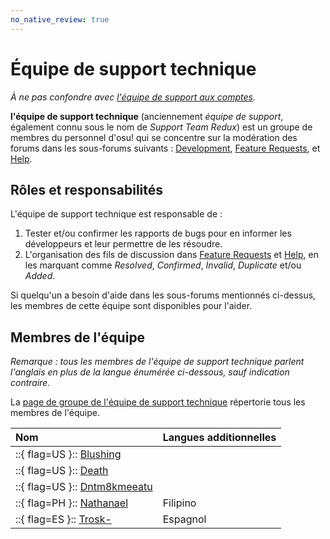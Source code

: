 ```yaml
---
no_native_review: true
---
```


# Équipe de support technique

*À ne pas confondre avec [l'équipe de support aux comptes](/wiki/People/Account_support_team).*

**l'équipe de support technique** (anciennement *équipe de support*, également connu sous le nom de *Support Team Redux*) est un groupe de membres du personnel d'osu! qui se concentre sur la modération des forums dans les sous-forums suivants : [Development](https://osu.ppy.sh/community/forums/2), [Feature Requests](https://osu.ppy.sh/community/forums/4), et [Help](https://osu.ppy.sh/community/forums/5).

## Rôles et responsabilités

L'équipe de support technique est responsable de :

1. Tester et/ou confirmer les rapports de bugs pour en informer les développeurs et leur permettre de les résoudre.
2. L'organisation des fils de discussion dans [Feature Requests](https://osu.ppy.sh/community/forums/4) et [Help](https://osu.ppy.sh/community/forums/5), en les marquant comme *Resolved*, *Confirmed*, *Invalid*, *Duplicate* et/ou *Added*.

Si quelqu'un a besoin d'aide dans les sous-forums mentionnés ci-dessus, les membres de cette équipe sont disponibles pour l'aider.

## Membres de l'équipe

*Remarque : tous les membres de l'équipe de support technique parlent l'anglais en plus de la langue énumérée ci-dessous, sauf indication contraire.*

La [page de groupe de l'équipe de support technique](https://osu.ppy.sh/groups/22) répertorie tous les membres de l'équipe.

| Nom | Langues additionnelles |
| :-- | :-- |
| ::{ flag=US }:: [Blushing](https://osu.ppy.sh/users/5927823) |  |
| ::{ flag=US }:: [Death](https://osu.ppy.sh/users/3242450) |  |
| ::{ flag=US }:: [Dntm8kmeeatu](https://osu.ppy.sh/users/5428812) |  |
| ::{ flag=PH }:: [Nathanael](https://osu.ppy.sh/users/2295078) | Filipino |
| ::{ flag=ES }:: [Trosk-](https://osu.ppy.sh/users/3469385) | Espagnol |

